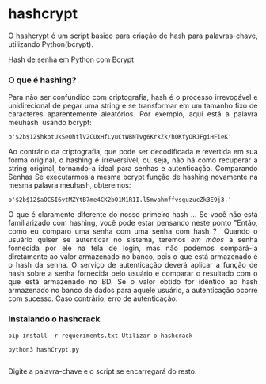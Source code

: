 # hashcrypt
<!-- wp:tadv/classic-paragraph -->
<p style="text-align: justify;">O hashcrypt é um script basico para criação de hash para palavras-chave, utilizando Python(bcrypt).</p>
<p style="text-align: justify;">Hash de senha em Python com Bcrypt</p>
<h3 style="text-align: justify;">O que é hashing?</h3>
<p style="text-align: justify;">Para não ser confundido com criptografia, hash é o processo irrevogável e unidirecional de pegar uma string e se transformar em um tamanho fixo de caracteres aparentemente aleatórios. Por exemplo, aqui está a palavra meuhash  usando bcrypt:</p>
<!-- /wp:tadv/classic-paragraph -->

<!-- wp:code -->
<pre class="wp-block-code"><code>b'$2b$12$hkotUkSeOhtlV2CUxHfLyuCtWBNTvg6KrkZk/hOKfyORJFgiHFieK'</code></pre>
<!-- /wp:code -->

<!-- wp:tadv/classic-paragraph -->
<p style="text-align: justify;">Ao contrário da criptografia, que pode ser decodificada e revertida em sua forma original, o hashing é irreversível, ou seja, não há como recuperar a string original, tornando-a ideal para senhas e autenticação. Comparando Senhas Se executarmos a mesma bcrypt função de hashing novamente na mesma palavra meuhash, obteremos: </p>
<!-- /wp:tadv/classic-paragraph -->

<!-- wp:code -->
<pre class="wp-block-code"><code>b'$2b$12$aOCSI6vtMZYtB7me4CK2bO1M1R1I.l5mvahmffvsguzucZk3E9j3.'</code></pre>
<!-- /wp:code -->

<!-- wp:tadv/classic-paragraph -->
<p style="text-align: justify;">O que é claramente diferente do nosso primeiro hash ... Se você não está familiarizado com hashing, você pode estar pensando neste ponto "Então, como eu comparo uma senha com uma senha com hash ?  <span>Quando o usuário quiser se autenticar no sistema, teremos </span><em>em mãos</em><span> a senha fornecida por ele na tela de login, mas não podemos compará-la diretamente ao valor armazenado no banco, pois o que está armazenado é o hash da senha. O serviço de autenticação deverá aplicar a função de hash sobre a senha fornecida pelo usuário e comparar o resultado com o que está armazenado no BD. Se o valor obtido for idêntico ao hash armazenado no banco de dados para aquele usuário, a autenticação ocorre com sucesso. Caso contrário, erro de autenticação.</span></p>
<h3>Instalando o hashcrack</h3>
<!-- /wp:tadv/classic-paragraph -->

<!-- wp:code -->
<pre class="wp-block-code"><code>pip install –r requeriments.txt Utilizar o hashcrack

python3 hashCrypt.py</code></pre>
<!-- /wp:code -->

<!-- wp:image {"id":3003} -->
<figure class="wp-block-image"><img src="https://nsworld.com.br/wp-content/uploads/2019/06/hashCrypt.png" alt="" class="wp-image-3003"/></figure>
<!-- /wp:image -->

<!-- wp:tadv/classic-paragraph -->
<p>Digite a palavra-chave e o script se encarregará do resto.</p>
<!-- /wp:tadv/classic-paragraph -->

<!-- wp:image {"id":3004} -->
<figure class="wp-block-image"><img src="https://nsworld.com.br/wp-content/uploads/2019/06/hashTeste.png" alt="" class="wp-image-3004"/></figure>
<!-- /wp:image -->
